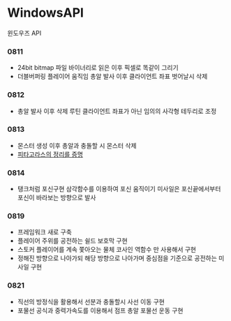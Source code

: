# WindowsAPI
윈도우즈 API

### 0811
* 24bit bitmap 파일 바이너리로 읽은 이후 픽셀로 똑같이 그리기
* 더블버퍼링 플레이어 움직임 총알 발사 이후 클라이언트 좌표 벗어날시 삭제

### 0812
* 총알 발사 이후 삭제 루틴 클라이언트 좌표가 아닌 임의의 사각형 테두리로 조정

### 0813
* 몬스터 생성 이후 총알과 충돌할 시 몬스터 삭제
* [피타고라스의 정리를 증명](https://aeopp.github.io/2020-08-14-Pythagoras_theorem_proof/)

### 0814
* 탱크처럼 포신구현 삼각함수를 이용하여 포신 움직이기 미사일은 포신끝에서부터 포신이 바라보는 방향으로 발사

### 0819
* 프레임워크 새로 구축
* 플레이어 주위를 공전하는 쉴드 보호막 구현
* 스토커 플레이어를 계속 쫓아오는 물체 코사인 역함수 만 사용해서 구현
* 정해진 방향으로 나아가되 해당 방향으로 나아가며 중심점을 기준으로 공전하는 미사일 구현
### 0821
 * 직선의 방정식을 활용해서 선분과 충돌할시 사선 이동 구현
 * 포물선 공식과 중력가속도를 이용해서 점프 총알 포물선 운동 구현
